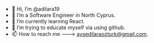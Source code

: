 - 👋 Hi, I’m @adilara19
- 👀 I’m a Software Engineer in North Cyprus.
- 🌱 I’m currently learning React.
- 💞️ I’m trying to educate myself via using github.
- 📫 How to reach me ---> aysedilaraozturk@gmail.com.

<!---
adilara19/adilara19 is a ✨ special ✨ repository because its `README.md` (this file) appears on your GitHub profile.
You can click the Preview link to take a look at your changes.
--->
